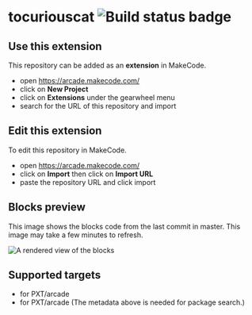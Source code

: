 # tocuriouscat ![Build status badge](https://github.com/laasyaanjana/tocuriouscat/workflows/MakeCode/badge.svg)



## Use this extension

This repository can be added as an **extension** in MakeCode.

* open https://arcade.makecode.com/
* click on **New Project**
* click on **Extensions** under the gearwheel menu
* search for the URL of this repository and import

## Edit this extension

To edit this repository in MakeCode.

* open https://arcade.makecode.com/
* click on **Import** then click on **Import URL**
* paste the repository URL and click import

## Blocks preview

This image shows the blocks code from the last commit in master.
This image may take a few minutes to refresh.

![A rendered view of the blocks](https://github.com/laasyaanjana/tocuriouscat/raw/master/.makecode/blocks.png)

## Supported targets

* for PXT/arcade
* for PXT/arcade
(The metadata above is needed for package search.)

